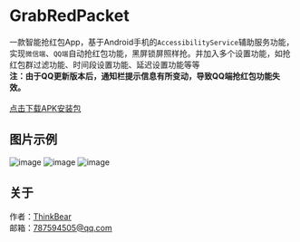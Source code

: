 # GrabRedPacket

一款智能抢红包App，基于Android手机的`AccessibilityService`辅助服务功能，实现`微信端`、`QQ端`自动抢红包功能，黑屏锁屏照样抢。并加入多个设置功能，如抢红包群过滤功能、时间段设置功能、延迟设置功能等等
<br>
**注：由于QQ更新版本后，通知栏提示信息有所变动，导致QQ端抢红包功能失效。**
<br>
<br>
[点击下载APK安装包](http://pan.baidu.com/s/1kVjnfNp)
<br>

## 图片示例

![image](https://github.com/ThinkBear/GrabRedPacket/blob/master/app/src/main/res/mipmap-xhdpi/logo.png)
![image](https://github.com/ThinkBear/GrabRedPacket/blob/master/.image/1.jpg)
![image](https://github.com/ThinkBear/GrabRedPacket/blob/master/.image/2.jpg)

## 关于

作者：[ThinkBear](https://github.com/ThinkBear) 
<br>
邮箱：[787594505@qq.com](mailto:787594505@qq.com)
